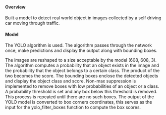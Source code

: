 #### Overview

Built a model to detect real world object in images collected by a self driving car moving through traffic.

#### Model

The YOLO algorithm is used. The algorithm passes through the network once, make predictions and display the output along with bounding boxes. 

The images are reshaped to a size acceptable by the model (608, 608, 3). The algorithm computes a probability that an object exists in the image and the probability that the object belongs to a certain class. The product of the two becomes the score. The bounding boxes enclose the detected objects and display the object class and score. 
Non-max suppression is implemented to remove boxes with low probabilities of an object or a class. A probability threshold is set and any box below this threshold is removed. This process is repeated until there are no such boxes. 
The output of the YOLO model is converted to box corners coordinates, this serves as the input for the yolo_filter_boxes function to compute the box scores.